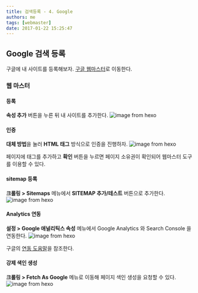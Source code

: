 ```yaml
---
title: 검색등록 - 4. Google
authors: me
tags: [webmaster]
date: 2017-01-22 15:25:47
---
```


## Google 검색 등록

구글에 내 사이트를 등록해보자.
[구글 웹마스터](https://www.google.com/webmasters/tools/home?hl=ko)로 이동한다.

### 웹 마스터

#### 등록

**속성 추가** 버튼을 누른 뒤 내 사이트를 추가한다.
![image from hexo](https://i.imgur.com/Q02UcXI.png)

#### 인증

**대체 방법**을 눌러 **HTML 태그** 방식으로 인증을 진행하자.
![image from hexo](https://i.imgur.com/x1C3rj2.png)

페이지에 태그를 추가하고 **확인** 버튼을 누르면 페이지 소유권이 확인되어 웹마스터 도구를 이용할 수 있다.

#### sitemap 등록

**크롤링 > Sitemaps** 메뉴에서 **SITEMAP 추가/테스트** 버튼으로 추가한다.
![image from hexo](https://i.imgur.com/4l95R5v.png)

#### Analytics 연동

**설정 > Google 애널리틱스 속성** 메뉴에서 Google Analytics 와 Search Console 을 연동한다.
![image from hexo](https://i.imgur.com/wb0JiPu.png)

구글의 [연동 도움말](https://support.google.com/webmasters/answer/1120006?hl=ko)을 참조한다.

#### 강제 색인 생성

**크롤링 > Fetch As Google** 메뉴로 이동해 페이지 색인 생성을 요청할 수 있다.
![image from hexo](https://i.imgur.com/VbxhSK6.png)
